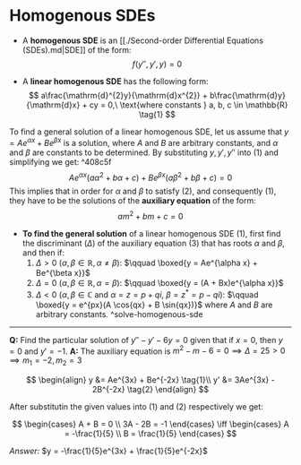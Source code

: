 # Homogenous SDEs

* A **homogenous SDE** is an [[./Second-order Differential Equations (SDEs).md|SDE]] of the form:
$$ f(y'', y', y) = 0 $$ 

* A **linear homogenous SDE** has the following form:
$$
a\frac{\mathrm{d}^{2}y}{\mathrm{d}x^{2}} +
b\frac{\mathrm{d}y}{\mathrm{d}x} + cy = 0,\ \text{where constants } a, b, c \in
\mathbb{R} \tag{1}
$$ 

To find a general solution of a linear homogenous SDE, let us assume that 
$y = Ae^{\alpha x} + Be^{\beta x}$ is a solution, where $A$ and $B$ are arbitrary constants, and $\alpha$ and $\beta$ 
are constants to be determined. By substituting $y, y', y''$ into (1) and simplifying we get: ^408c5f
$$ 
Ae^{\alpha x}(a \alpha^{2} + b \alpha + c) + 
Be^{\beta x }(a \beta^{2} + b \beta + c) = 0 \tag{2}
$$ 
This implies that in order for $\alpha$ and $\beta$ to satisfy (2), and consequently (1),
they have to be the solutions of the **auxiliary equation** of the form:
$$ am^{2} + bm + c = 0 \tag{3} $$

* **To find the general solution** of a linear homogenous SDE (1), first find 
the discriminant ($\Delta$) of the auxiliary equation (3) that has roots $\alpha$ and $\beta$, and then if:
    1) $\Delta > 0$ ($\alpha, \beta \in \mathbb{R}, \alpha \neq \beta$):
        $\qquad \boxed{y = Ae^{\alpha x} + Be^{\beta x}}$
    2) $\Delta = 0$ ($\alpha, \beta \in \mathbb{R}, \alpha = \beta$):
        $\qquad \boxed{y = (A + Bx)e^{\alpha x}}$
    3) $\Delta < 0$ ($\alpha, \beta \in \mathbb{C} \text{ and } \alpha = z = p + qi,\ \beta = z^{*} = p - qi$):
        $\qquad \boxed{y = e^{px}(A \cos{qx} + B \sin{qx})}$
where $A$ and $B$ are arbitrary constants. ^solve-homogenous-sde

---

**Q:** Find the particular solution of $y'' - y' - 6y = 0$ given that if $x = 0$, then 
$y = 0$ and $y' = -1$.
**A:** The auxiliary equation is $m^{2} - m - 6 = 0 \implies \Delta = 25 > 0
\implies m_1 = -2, m_2 = 3$

$$
\begin{align}
    y &= Ae^{3x} + Be^{-2x} \tag{1}\\
    y' &= 3Ae^{3x} - 2B^{-2x} \tag{2}
\end{align}
$$

After substitutin the given values into (1) and (2) respectively we get:

$$
\begin{cases}
    A + B  = 0 \\
    3A - 2B = -1 
\end{cases}
\iff
\begin{cases}
    A = -\frac{1}{5} \\
    B = \frac{1}{5}
\end{cases}
$$

*Answer:* $y = -\frac{1}{5}e^{3x} + \frac{1}{5}e^{-2x}$
